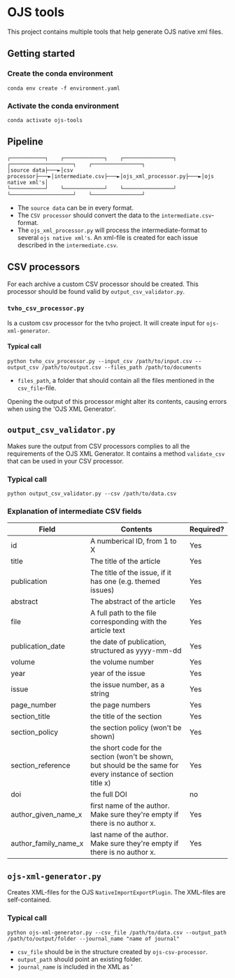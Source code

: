 # OJS tools

This project contains multiple tools that help generate OJS native xml files.

## Getting started

### Create the conda environment
```commandline
conda env create -f environment.yaml
```

### Activate the conda environment
```commandline
conda activate ojs-tools
```

## Pipeline
```
┌───────────┐    ┌─────────────┐    ┌────────────────┐    ┌────────────────────┐    ┌────────────────┐
│source data├───►│csv processor├───►│intermediate.csv├───►│ojs_xml_processor.py├───►│ojs native xml's│
└───────────┘    └─────────────┘    └────────────────┘    └────────────────────┘    └────────────────┘
```
* The `source data` can be in every format.
* The `CSV processor` should convert the data to the `intermediate.csv`-format.
* The `ojs_xml_processor.py` will process the intermediate-format to several `ojs native xml's`.
An xml-file is created for each issue described in the `intermediate.csv`.

## CSV processors
For each archive a custom CSV processor should be created. 
This processor should be found valid by `output_csv_validator.py`.

### `tvho_csv_processor.py`

Is a custom csv processor for the tvho project.
It will create input for `ojs-xml-generator`.

#### Typical call
```commandline
python tvho_csv_processor.py --input_csv /path/to/input.csv --output_csv /path/to/output.csv --files_path /path/to/documents
```
* `files_path`, a folder that should contain all the files mentioned in the `csv_file`-file.

Opening the output of this processor might alter its contents, causing errors when using the 'OJS XML Generator'.

## `output_csv_validator.py`
Makes sure the output from CSV processors complies to all the requirements of the OJS XML Generator.
It contains a method `validate_csv` that can be used in your CSV processor.

### Typical call
```commandline
python output_csv_validator.py --csv /path/to/data.csv
```

### Explanation of intermediate CSV fields
| Field  | Contents  | Required?  |
|---|---|---|
| id  | A numberical ID, from 1 to X  | Yes  |
| title  | The title of the article  | Yes  |
| publication | The title of the issue, if it has one (e.g. themed issues) | Yes |
| abstract  | The abstract of the article  | Yes  |
| file  | A full path to the file corresponding with the article text  | Yes  |
| publication_date  | the date of publication, structured as yyyy-mm-dd | Yes  |
| volume  | the volume number | Yes  |
| year  | year of the issue  | Yes  |
| issue  | the issue number, as a string  | Yes  |
| page_number  |  the page numbers | Yes  |
| section_title  | the title of the section  | Yes  |
| section_policy  | the section policy (won't be shown)  | Yes  |
| section_reference  |  the short code for the section (won't be shown, but should be the same for every instance of section title x) | Yes  |
| doi  |  the full DOI | no  |
| author_given_name_x  | first name of the author. Make sure they're empty if there is no author x.  | Yes  |
| author_family_name_x | last name of the author. Make sure they're empty if there is no author x. | Yes  |

## `ojs-xml-generator.py` 

Creates XML-files for the OJS `NativeImportExportPlugin`.
The XML-files are self-contained.

### Typical call
```commandline
python ojs-xml-generator.py --csv_file /path/to/data.csv --output_path /path/to/output/folder --journal_name "name of journal"
```
* `csv_file` should be in the structure created by `ojs-csv-processor`.
* `output_path` should point an existing folder.
* `journal_name` is included in the XML as '<title>' element and should be the full title of the journal.
This is where the XMLs are stored.
Optional parameters
* `author_group` describes the group within the system the authors of the articles are part of.
This property has a default value `Author`.
This default value is the English variant each language has its own.
The Dutch variant is `Auteur`.
* `submission_file_genre` is used for the `genre`-field of the `submission_file`-element
The default value is `Article Text`, the English variant.
The Dutch variant is `Artikeltekst`.
* `locale` the locale used when importing, default value is 'en'.
Make sure the `locale`, `author_group` and `submission_file_genre` are the same language.

A call for a Dutch-language journal would then look like this:
```commandline
python ojs-xml-generator.py --csv_file /path/to/data.csv --output_path /path/to/output/folder --journal_name "name of journal" --author_group Auteur --submission_file_genre Artikeltekst --locale nl
```


## `ojs_import.sh`
Uploads the xml's to a journal. 
Place the script in the root-folder of your OJS installation.

### Typical call
```commandline
./ojs_import.sh /path/to/folder/of/xmls path_of_journal
```
* `/path/to/folder/of/xmls` contains the OJS native xml files.
* `path_of_journal` the path property of the magazine configured in OJS.


